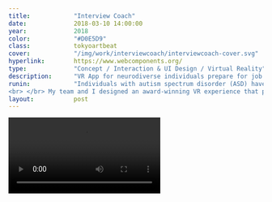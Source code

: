 ```yaml
---
title:            "Interview Coach"
date:             2018-03-10 14:00:00
year:             2018
color:            "#D0E5D9"
class:            tokyoartbeat
cover:            "/img/work/interviewcoach/interviewcoach-cover.svg"
hyperlink:        https://www.webcomponents.org/
type:             "Concept / Interaction & UI Design / Virtual Reality"
description:      "VR App for neurodiverse individuals prepare for job interviews "
runin:            "Individuals with autism spectrum disorder (ASD) have a broad range of conditions characterized by challenges with social skills, repetitive behaviors, speech and nonverbal communication. But neurodiverse individuals have unique talents that are beneficial and valuable to many employers. Because the average interview process is designed for neurotypical individuals, there is huge barrier and disadvantage for those with ASD to succeed in job interviews.  As Microsoft, we had an opportunity to buck this trend and level the playing field for neurodiverse individuals by leveraging emergent technologies like Mixed Reality and AI.
<br> </br> My team and I designed an award-winning VR experience that prepares individuals with cognitive disabilities for job interviews. As lead designer, I storyboarded the app experience, prototyped the hierarchical learning difficulty levels, art directed 3D coach avatars, and directed a promotional video showcasing the experience."
layout:           post
---
```


<div class="post-content-grid">
  <div class="post-content-column column-1">
    <video class="post-content-screen desktop" src="https://media.githubusercontent.com/media/hello-lalo/hello-lalo.github.io/master/img/work/interviewcoach/interviewcoachdemo720.mp4"></video>
  </div>
</div>

<!-- <div class="post-content-grid">
  <div class="post-content-column column-3 offset-1">
    <img class="post-content-screen iphone lazyload" src="{{ site.baseurl }}/img/work/interviewcoach/tab-home.png" />
    <video class="post-content-screen iphone lazyload" src="{{ site.baseurl }}/img/work/interviewcoach/tab-card-to-card.mp4" autoplay loop></video>
    <img class="post-content-screen iphone lazyload" src="{{ site.baseurl }}/img/work/interviewcoach/tab-login.png" />
  </div>
  <div class="post-content-column column-3">
    <img class="post-content-screen iphone radius-tab lazyload" src="{{ site.baseurl }}/img/work/interviewcoach/tab-en.png" />
    <img class="post-content-screen iphone lazyload" src="{{ site.baseurl }}/img/work/interviewcoach/tab-browse.png" />
  </div>
  <div class="post-content-column column-3 offset-2">
    <img class="post-content-screen iphone lazyload" src="{{ site.baseurl }}/img/work/interviewcoach/tab-map.png" />
    <img class="post-content-screen iphone radius-tab lazyload" src="{{ site.baseurl }}/img/work/interviewcoach/tab-jp.png" />
  </div>
</div> -->
